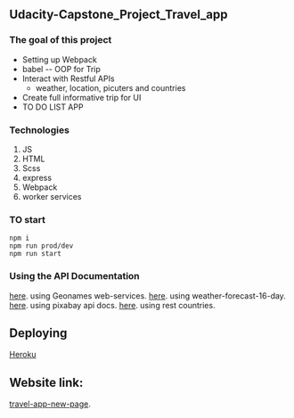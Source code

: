 ## Udacity-Capstone_Project_Travel_app

### The goal of this project

- Setting up Webpack
- babel
-- OOP for Trip
- Interact with Restful APIs
    - weather, location, picuters and countries 
- Create full informative trip for UI
- TO DO LIST APP 


### Technologies 
1. JS 
2. HTML
3. Scss
4. express 
5. Webpack
6. worker services



### TO start 
```
npm i
npm run prod/dev
npm run start 
```

### Using the API Documentation

[here](http://www.geonames.org/export/web-services.html). using Geonames web-services.
[here](https://www.weatherbit.io/api/weather-forecast-16-day). using weather-forecast-16-day.
[here](https://pixabay.com/api/docs/). using pixabay api docs.
[here](https://restcountries.eu/). using rest countries.

## Deploying

[Heroku](https://www.heroku.com/)

## Website link: 
[travel-app-new-page](https://travel-app-new.herokuapp.com/).
